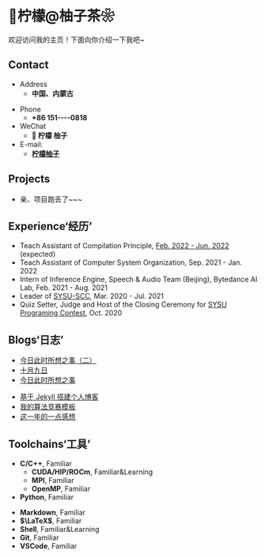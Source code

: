 # 🍋柠檬@柚子茶❀

欢迎访问我的主页！下面向你介绍一下我吧\~

<!-- .slide -->

## Contact

- Address
  - **中国、内蒙古**

<!-- .slide vertical=true -->

- Phone
  - **+86 151----0818**
- WeChat
  - **🍋 柠檬 柚子**
- E-mail:
  - **[柠檬柚子](mailto:2645559217@qq.com)**

<!-- .slide -->

## Projects

<!-- .slide vertical=true -->

- 亲、项目跑丢了~~~

<!-- .slide -->

## Experience‘经历’

- Teach Assistant of Compilation Principle, [Feb. 2022 - Jun. 2022](https://xianweiz.github.io/teach/dcs290/s2022.html) (expected)
- Teach Assistant of Computer System Organization, Sep. 2021 - Jan. 2022
- Intern of Inference Engine, Speech & Audio Team (Beijing), Bytedance AI Lab, Feb. 2021 - Aug. 2021
- Leader of [SYSU-SCC](https://github.com/SYSU-SCC), Mar. 2020 - Jul. 2021
- Quiz Setter, Judge and Host of the Closing Ceremony for [SYSU Programing Contest](https://wu-kan.cn/2020/11/29/SYSU-Collegiate-Programming-Contest-2020,-Onsite/), Oct. 2020

<!-- .slide -->

## Blogs‘日志’

- [今日此时所想之事（二）](https://wu-kan.cn/2021/02/11/%E4%BB%8A%E6%97%A5%E6%AD%A4%E6%97%B6%E6%89%80%E6%83%B3%E4%B9%8B%E4%BA%8B-%E4%BA%8C/)
- [十月九日](https://wu-kan.cn/2020/10/09/%E5%8D%81%E6%9C%88%E4%B9%9D%E6%97%A5/)
- [今日此时所想之事](https://wu-kan.cn/2020/01/24/%E4%BB%8A%E6%97%A5%E6%AD%A4%E6%97%B6%E6%89%80%E6%83%B3%E4%B9%8B%E4%BA%8B/)

<!-- .slide vertical=true -->

- [基于 Jekyll 搭建个人博客](https://wu-kan.cn/2019/01/18/%E5%9F%BA%E4%BA%8EJekyll%E6%90%AD%E5%BB%BA%E4%B8%AA%E4%BA%BA%E5%8D%9A%E5%AE%A2/)
- [我的算法竞赛模板](https://wu-kan.cn/2019/02/04/%E6%88%91%E7%9A%84%E7%AE%97%E6%B3%95%E7%AB%9E%E8%B5%9B%E6%A8%A1%E6%9D%BF/)
- [这一年的一点感想](https://wu-kan.cn/2019/07/18/%E8%BF%99%E4%B8%80%E5%B9%B4%E7%9A%84%E4%B8%80%E7%82%B9%E6%84%9F%E6%83%B3/)

<!-- .slide -->

## Toolchains‘工具’

<!-- .slide vertical=true -->

- **C/C++**, Familiar
  - **CUDA/HIP/ROCm**, Familiar&Learning
  - **MPI**, Familiar
  - **OpenMP**, Familiar
- **Python**, Familiar

<!-- .slide vertical=true -->

- **Markdown**, Familiar
- **$\LaTeX$**, Familiar
- **Shell**, Familiar&Learning
- **Git**, Familiar
- **VSCode**, Familiar
